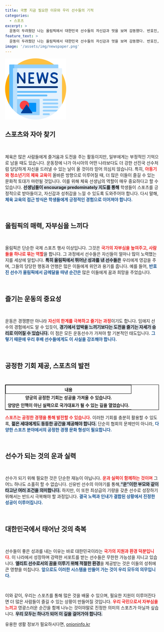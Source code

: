 ```yaml
---
title: 국뽕 지금 필요한 이유와 우리 선수들의 기적
categories:
  - 스포츠
excerpt: >
  운동이 두려웠던 나는 올림픽에서 대한민국 선수들의 자신감과 멋을 보며 감동했다. 반효진, 임애지, 김예지 선수들은 각자의 분야에서 당당히 세계와 맞서며 희망의 상징이 되었다. 그들의 성취는 우리에게 자부심과 ‘국뽕’을 선사하고, 겸손함과 극복의 중요성을 일깨워준다.
feature_text: >
  운동이 두려웠던 나는 올림픽에서 대한민국 선수들의 자신감과 멋을 보며 감동했다. 반효진, 임애지, 김예지 선수들은 각자의 분야에서 당당히 세계와 맞서며 희망의 상징이 되었다. 그들의 성취는 우리에게 자부심과 ‘국뽕’을 선사하고, 겸손함과 극복의 중요성을 일깨워준다.
image: '/assets/img/newspaper.png'
---
```


<p><img src="/assets/img/newspaper.png" alt="kimp 속보" /></p>

<h2 data-ke-size="size26">스포츠와 자아 찾기</h2>

<p data-ke-size="size16">&nbsp;</p>

<p>체육은 많은 사람들에게 즐거움과 도전을 주는 활동이지만, 일부에게는 부정적인 기억으로 남을 때도 있습니다. 운동장에 나가 아시아의 어떤 나라보다도 더 강한 선진국 선수처럼 당당하게 자신을 드러낼 수 있는 날이 올 것이라 믿어 의심치 않습니다. 특히, <b><span style="color: #ee2323;">아동기와 청소년기의 체육 교육이</span></b> 올바른 방향으로 이루어질 때, 더 많은 이들이 즐길 수 있는 문화적 토대가 마련될 것입니다. 이를 위해 체육 선생님의 역할이 매우 중요하다고 할 수 있습니다. <b><span style="background-color: #21538527;">선생님들이 encourage predominately 지도를 통해</span></b> 학생들이 스포츠를 긍정적으로 받아들이고, 자신감과 성취감을 느낄 수 있도록 도와주어야 합니다. 다시 말해, <b><span style="color: #1a5490;">체육 교육의 접근 방식은 학생들에게 긍정적인 경험으로 이어져야 합니다.</span></b></p>

<p data-ke-size="size16">&nbsp;</p>

<h2 data-ke-size="size26">올림픽의 매력, 자부심을 느끼다</h2>

<p data-ke-size="size16">&nbsp;</p>

<p>올림픽은 단순한 국제 스포츠 행사 이상입니다. 그것은 <b><span style="color: #ee2323;">국가의 자부심을 높여주고, 사람들을 하나로 묶는 역할</span></b>을 합니다. 그 과정에서 선수들은 자신들이 얼마나 많이 노력했는지를 세상에 알립니다. <b><span style="background-color: #21538527;">특히 올림픽에서 뛰어난 성과를 낸 선수들은</span></b> 우리에게 영감을 주며, 그들의 당당한 행동과 언행은 많은 이들에게 위안과 용기를 줍니다. 예를 들어, <b><span style="color: #1a5490;">반효진 선수가 올림픽에서 금메달을 따낸 순간은</span></b> 많은 이들에게 꿈과 희망을 주었습니다.</p>

<p data-ke-size="size16">&nbsp;</p>

<h2 data-ke-size="size26">즐기는 운동의 중요성</h2>

<p data-ke-size="size16">&nbsp;</p>

<p>운동은 경쟁뿐만 아니라 <b><span style="color: #ee2323;">자신의 한계를 극복하고 즐기는 과정</span></b>이기도 합니다. 임애지 선수의 경험에서도 알 수 있듯이, <b><span style="background-color: #21538527;">경기에서 압박을 느끼기보다는 도전을 즐기는 자세가 승리로 이어질 수 있습니다.</span></b> 이 점은 모든 운동선수가 가져야 할 기본적인 태도입니다. <b><span style="color: #1a5490;">그렇기 때문에 우리 후배 선수들에게도 이 사실을 강조해야 합니다.</span></b></p>

<p data-ke-size="size16">&nbsp;</p>

<h2 data-ke-size="size26">공정한 기회 제공, 스포츠의 발전</h2>

<p data-ke-size="size16">&nbsp;</p>

<p><TABLE style="width: 100%; border: 1px solid black;">
  <thead>
    <tr>
      <th style="border: 1px solid black;">내용</th>
    </tr>
  </thead>
  <tbody>
    <tr>
      <td style="text-align: center; height: 17px;"><b>양궁의 공정한 기회는 성공을 가져올 수 있습니다.</b></td> 
    </tr>
    <tr>
      <td style="text-align: center; height: 17px;"><b>양양은 인맥이 아닌 실력으로 국가대표가 될 수 있는 길을 열었습니다.</b></td>
    </tr>
  </tbody>
</TABLE></p>

<p><b><span style="color: #ee2323;">스포츠는 공정한 경쟁을 통해 발전할 수 있습니다.</span></b> 이러한 기회를 충분히 활용할 수 있도록, <b><span style="background-color: #21538527;">젊은 세대에게도 동등한 공간을 제공해야 합니다.</span></b> 단순히 협회의 문제만이 아니라, <b><span style="color: #1a5490;">다양한 스포츠 분야에서의 공정한 경쟁 문화 형성이 필요합니다.</span></b> </p>

<p data-ke-size="size16">&nbsp;</p>

<h2 data-ke-size="size26">선수가 되는 것의 운과 실력</h2>

<p data-ke-size="size16">&nbsp;</p>

<p>선수가 되기 위해 필요한 것은 단순한 재능이 아닙니다. <b><span style="color: #ee2323;">운과 실력이 함께하는 것이며</span></b> 그 어느 하나도 소홀히 할 수 없습니다. 신유빈 선수의 이야기를 통해,<b><span style="background-color: #21538527;">“운”이란 부모와 같이 타고난 여러 조건을 의미합니다.</span></b> 하지만, 이 또한 최상급의 기량을 갖춘 선수로 성장하기 위해서는 반드시 극복해야 할 과정입니다. <b><span style="color: #1a5490;">결국 노력과 인내가 결합된 상황에서 진정한 성공이 이루어집니다.</span></b></p>

<p data-ke-size="size16">&nbsp;</p>

<h2 data-ke-size="size26">대한민국에서 태어난 것의 축복</h2>

<p data-ke-size="size16">&nbsp;</p>

<p>선수들이 좋은 성과를 내는 이유는 바로 대한민국이라는 <b><span style="color: #ee2323;">국가의 지원과 환경 덕분입니다.</span></b> 이 나라에서 성장하며 강력한 서포트를 받는 선수들은 무한한 가능성을 지니고 있습니다. <b><span style="background-color: #21538527;">엘리트 선수로서의 꿈을 이루기 위해 적절한 환경</span></b>을 제공받는 것은 이들의 성취에 큰 영향을 미칩니다. <b><span style="color: #1a5490;">앞으로도 이러한 시스템을 만들어 가는 것이 우리 모두의 의무입니다.</span></b></p>

<p data-ke-size="size16">&nbsp;</p>

<p>이와 같이, 우리는 스포츠를 통해 많은 것을 배울 수 있으며, 필요한 지원이 이루어진다면 더 많은 사람들이 즐길 수 있는 상황이 만들어질 것입니다. <b><span style="color: #ee2323;">우리 국민으로서 자부심을 느끼고</span></b> 영광스러운 순간을 함께 나누는 것이야말로 진정한 의미의 스포츠가 아닐까 싶습니다. <b><span style="background-color: #21538527;">우리 모두는 하나가 되어 이 길을 걸어가야 합니다.</span></b></p>
유용한 생활 정보가 필요하시다면, <a href="https://onioninfo.kr" rel="dofollow">onioninfo.kr</a>


